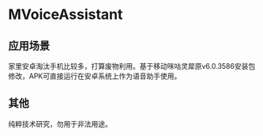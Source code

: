 # MVoiceAssistant


## 应用场景
家里安卓淘汰手机比较多，打算废物利用。基于移动咪咕灵犀原v6.0.3586安装包修改，APK可直接运行在安卓系统上作为语音助手使用。

## 其他
纯粹技术研究，勿用于非法用途。

